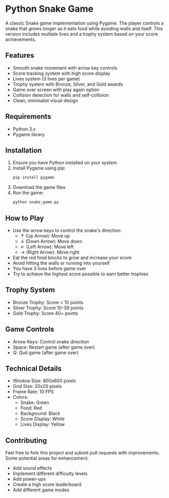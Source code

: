 # Python Snake Game

A classic Snake game implementation using Pygame. The player controls a snake that grows longer as it eats food while avoiding walls and itself. This version includes multiple lives and a trophy system based on your score achievements.

## Features

- Smooth snake movement with arrow key controls
- Score tracking system with high score display
- Lives system (3 lives per game)
- Trophy system with Bronze, Silver, and Gold awards
- Game over screen with play again option
- Collision detection for walls and self-collision
- Clean, minimalist visual design

## Requirements

- Python 3.x
- Pygame library

## Installation

1. Ensure you have Python installed on your system
2. Install Pygame using pip:
    ```bash
    pip install pygame
    ```
3. Download the game files
4. Run the game:
    ```bash
    python snake_game.py
    ```

## How to Play

- Use the arrow keys to control the snake's direction:
    - ↑ (Up Arrow): Move up
    - ↓ (Down Arrow): Move down
    - ← (Left Arrow): Move left
    - → (Right Arrow): Move right
- Eat the red food blocks to grow and increase your score
- Avoid hitting the walls or running into yourself
- You have 3 lives before game over
- Try to achieve the highest score possible to earn better trophies

## Trophy System

- Bronze Trophy: Score < 10 points
- Silver Trophy: Score 10-39 points
- Gold Trophy: Score 40+ points

## Game Controls

- Arrow Keys: Control snake direction
- Space: Restart game (after game over)
- Q: Quit game (after game over)

## Technical Details

- Window Size: 800x600 pixels
- Grid Size: 20x20 pixels
- Frame Rate: 10 FPS
- Colors:
    - Snake: Green
    - Food: Red
    - Background: Black
    - Score Display: White
    - Lives Display: Yellow

## Contributing

Feel free to fork this project and submit pull requests with improvements. Some potential areas for enhancement:
- Add sound effects
- Implement different difficulty levels
- Add power-ups
- Create a high score leaderboard
- Add different game modes
